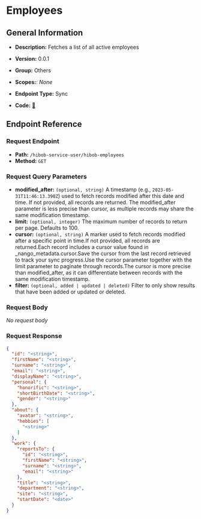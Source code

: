 # Employees

## General Information

- **Description:** Fetches a list of all active employees

- **Version:** 0.0.1
- **Group:** Others
- **Scopes:**: _None_
- **Endpoint Type:** Sync
- **Code:** [🔗](https://github.com/NangoHQ/integration-templates/tree/main/integrations/hibob-service-user/syncs/employees.ts)

## Endpoint Reference

### Request Endpoint

- **Path:** `/hibob-service-user/hibob-employees`
- **Method:** `GET`

### Request Query Parameters

- **modified_after:** `(optional, string)` A timestamp (e.g., `2023-05-31T11:46:13.390Z`) used to fetch records modified after this date and time. If not provided, all records are returned. The modified_after parameter is less precise than cursor, as multiple records may share the same modification timestamp.
- **limit:** `(optional, integer)` The maximum number of records to return per page. Defaults to 100.
- **cursor:** `(optional, string)` A marker used to fetch records modified after a specific point in time.If not provided, all records are returned.Each record includes a cursor value found in _nango_metadata.cursor.Save the cursor from the last record retrieved to track your sync progress.Use the cursor parameter together with the limit parameter to paginate through records.The cursor is more precise than modified_after, as it can differentiate between records with the same modification timestamp.
- **filter:** `(optional, added | updated | deleted)` Filter to only show results that have been added or updated or deleted.

### Request Body

_No request body_

### Request Response

```json
{
  "id": "<string>",
  "firstName": "<string>",
  "surname": "<string>",
  "email": "<string>",
  "displayName": "<string>",
  "personal": {
    "honorific": "<string>",
    "shortBirthDate": "<string>",
    "gender": "<string>"
  },
  "about": {
    "avatar": "<string>",
    "hobbies": [
      "<string>"
    ]
  },
  "work": {
    "reportsTo": {
      "id": "<string>",
      "firstName": "<string>",
      "surname": "<string>",
      "email": "<string>"
    },
    "title": "<string>",
    "department": "<string>",
    "site": "<string>",
    "startDate": "<date>"
  }
}
```
